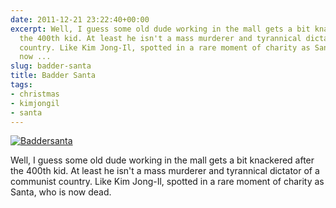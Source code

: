 ```yaml
---
date: 2011-12-21 23:22:40+00:00
excerpt: Well, I guess some old dude working in the mall gets a bit knackered after
  the 400th kid. At least he isn't a mass murderer and tyrannical dictator of a communist
  country. Like Kim Jong-Il, spotted in a rare moment of charity as Santa, who is
  now ...
slug: badder-santa
title: Badder Santa
tags:
- christmas
- kimjongil
- santa
---
```


[![Baddersanta](http://wordbitarchives.files.wordpress.com/2013/02/baddersanta.jpg?w=300)](http://wordbitarchives.files.wordpress.com/2013/02/baddersanta.jpg)

Well, I guess some old dude working in the mall gets a bit knackered after the 400th kid. At least he isn't a mass murderer and tyrannical dictator of a communist country. Like Kim Jong-Il, spotted in a rare moment of charity as Santa, who is now dead.  

